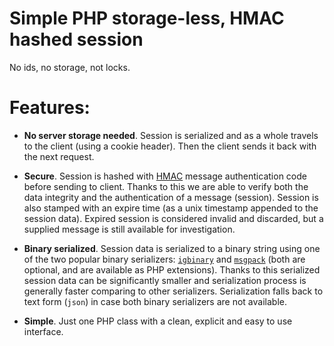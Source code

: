 # Simple PHP storage-less, HMAC hashed session

No ids, no storage, not locks.

# Features:
 - **No server storage needed**. Session is serialized and as a whole travels to the client (using a cookie header).
   Then the client sends it back with the next request.

 - **Secure**. Session is hashed with [HMAC](https://en.wikipedia.org/wiki/HMAC) message authentication code before
   sending to client. Thanks to this we are able to verify both the data integrity and the authentication of a message (session).
   Session is also stamped with an expire time (as a unix timestamp appended to the session data). Expired session
   is considered invalid and discarded, but a supplied message is still available for investigation.

 - **Binary serialized**. Session data is serialized to a binary string using one of the two popular binary serializers:
   [`igbinary`](https://github.com/igbinary/igbinary) and [`msgpack`](https://github.com/msgpack/msgpack-php)
   (both are optional, and are available as PHP extensions). Thanks to this serialized session data can be significantly
   smaller and serialization process is generally faster comparing to other serializers.
   Serialization falls back to text form (`json`) in case both binary serializers are not available.

 - **Simple**. Just one PHP class with a clean, explicit and easy to use interface.
